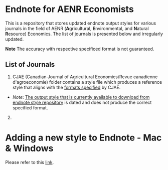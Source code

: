 # Endnote for AENR Economists

This is a repository that stores updated endnote output styles for various journals in the field of AENR (**A**gricultural, **E**nvironmental, and **N**atural **R**esource) Economics. The list of journals is presented below and irregularly updated. 

**Note**
The accuracy with respective specificed format is not guaranteed.

## List of Journals

1. CJAE (Canadian Journal of Agricultural Economics/Revue canadienne d'agroeconomie) folder contains a style file which produces a reference style that aligns with the [formats specified](https://onlinelibrary.wiley.com/page/journal/17447976/homepage/forauthors.html) by CJAE. 

  - _Note_: [The output style that is currently available to download from endnote style repository](https://endnote.com/downloads/styles/?wpv_aux_current_post_id=12829&wpv_view_count=12764-TCPID12829&wpv_post_search=Canadian+Journal+of+Agricultural+Economics) is dated and does not produce the correct specified format.

2. 

# Adding a new style to Endnote - Mac & Windows

Please refer to this [link](https://support.clarivate.com/Endnote/s/article/EndNote-Install-Additional-Output-Styles?language=en_US).

